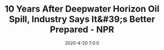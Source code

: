 ---
"title": "10 Years After Deepwater Horizon Oil Spill, Industry Says It&amp;#39;s Better Prepared - NPR"
"date": "2020-4-20 7:0:0"
"feed_name": "GOOGLENEWS"
"feed_website": "https://news.google.com/search?q=drilling%2Bincident&hl=en-US&gl=US&ceid=US:en"
"feed_rss": "https://news.google.com/rss/search?q=drilling%2Bincident&hl=en-US&gl=US&ceid=US:en"
"link": "https://www.npr.org/2020/04/20/835092985/10-years-after-deepwater-horizon-oil-spill-industry-says-its-better-prepared"
"file": "_posts/845ebc521b054b48fc8563eff474a198279aa19b.md"
"accident": "0"
"drilling": "0"
---